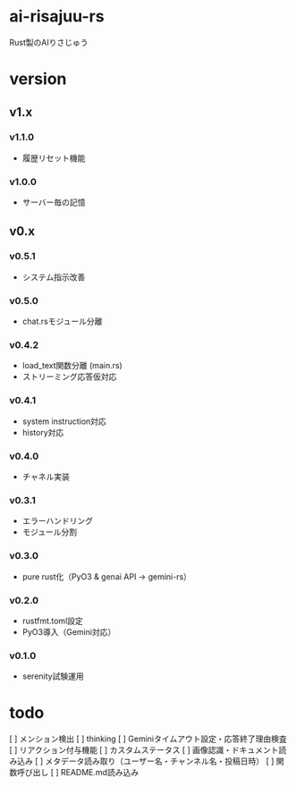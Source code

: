 # ai-risajuu-rs
Rust製のAIりさじゅう

# version
## v1.x
### v1.1.0
- 履歴リセット機能
### v1.0.0
- サーバー毎の記憶

## v0.x
### v0.5.1
- システム指示改善
### v0.5.0
- chat.rsモジュール分離
### v0.4.2
- load_text関数分離 (main.rs)
- ストリーミング応答仮対応
### v0.4.1
- system instruction対応
- history対応
### v0.4.0
- チャネル実装
### v0.3.1
- エラーハンドリング
- モジュール分割
### v0.3.0
- pure rust化（PyO3 & genai API → gemini-rs）
### v0.2.0
- rustfmt.toml設定
- PyO3導入（Gemini対応）
### v0.1.0
- serenity試験運用

# todo
[ ] メンション検出
[ ] thinking
[ ] Geminiタイムアウト設定・応答終了理由検査
[ ] リアクション付与機能
[ ] カスタムステータス
[ ] 画像認識・ドキュメント読み込み
[ ] メタデータ読み取り（ユーザー名・チャンネル名・投稿日時）
[ ] 関数呼び出し
[ ] README.md読み込み